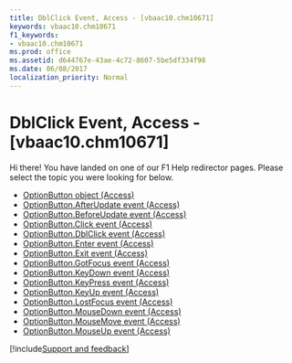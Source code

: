 ```yaml
---
title: DblClick Event, Access - [vbaac10.chm10671]
keywords: vbaac10.chm10671
f1_keywords:
- vbaac10.chm10671
ms.prod: office
ms.assetid: d644767e-43ae-4c72-8607-5be5df334f98
ms.date: 06/08/2017
localization_priority: Normal
---
```



# DblClick Event, Access - [vbaac10.chm10671]

Hi there! You have landed on one of our F1 Help redirector pages. Please select the topic you were looking for below.

- [OptionButton object (Access)](https://msdn.microsoft.com/library/661ada74-d044-4a5c-2bdd-2dddfc2e79ab%28Office.15%29.aspx)
- [OptionButton.AfterUpdate event (Access)](https://msdn.microsoft.com/library/dbff2785-184c-601c-f26e-1ca99ea496a8%28Office.15%29.aspx)
- [OptionButton.BeforeUpdate event (Access)](https://msdn.microsoft.com/library/9c887502-2d9c-6f21-e5ef-adc164cde095%28Office.15%29.aspx)
- [OptionButton.Click event (Access)](https://msdn.microsoft.com/library/99391fc2-c114-ca68-a176-a7f2757a9aaa%28Office.15%29.aspx)
- [OptionButton.DblClick event (Access)](https://msdn.microsoft.com/library/405b3c90-b00e-d7e7-6e22-161060172615%28Office.15%29.aspx)
- [OptionButton.Enter event (Access)](https://msdn.microsoft.com/library/62d01554-4a32-cf66-84a6-945becbee9ed%28Office.15%29.aspx)
- [OptionButton.Exit event (Access)](https://msdn.microsoft.com/library/2be3f0b3-73a1-e1e9-28ca-ee0cbe92e040%28Office.15%29.aspx)
- [OptionButton.GotFocus event (Access)](https://msdn.microsoft.com/library/f0a02ae3-b90e-2193-3c59-c0f018ace680%28Office.15%29.aspx)
- [OptionButton.KeyDown event (Access)](https://msdn.microsoft.com/library/9a21c03b-9806-d0ee-8c44-9edbba49b4b8%28Office.15%29.aspx)
- [OptionButton.KeyPress event (Access)](https://msdn.microsoft.com/library/e2b8a352-2fd2-8bdb-0842-6f8e73868c0c%28Office.15%29.aspx)
- [OptionButton.KeyUp event (Access)](https://msdn.microsoft.com/library/5685c274-19a0-2d29-f968-50412ebd1d9b%28Office.15%29.aspx)
- [OptionButton.LostFocus event (Access)](https://msdn.microsoft.com/library/e840c351-9aac-7a79-31ba-bf9929d0208a%28Office.15%29.aspx)
- [OptionButton.MouseDown event (Access)](https://msdn.microsoft.com/library/6115cf77-8929-bd7c-2785-880e28809553%28Office.15%29.aspx)
- [OptionButton.MouseMove event (Access)](https://msdn.microsoft.com/library/4353c0b8-469a-7046-3ff7-6f2a9089dde8%28Office.15%29.aspx)
- [OptionButton.MouseUp event (Access)](https://msdn.microsoft.com/library/55ee8314-8ae6-f0d7-5fcc-ae1000bef664%28Office.15%29.aspx)

[!include[Support and feedback](~/includes/feedback-boilerplate.md)]